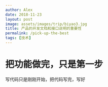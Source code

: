 ```yaml
---
author: Alex
date: 2018-11-23
layout: post
image: assets/images/trip/biyao3.jpg
title: 产品的开发文档和接口说明的重要性
permalink: /pick-up-the-best
tags: [技术]
---
```


# 把功能做完，只是第一步

写代码只是刚刚开始，把代码写完，写好